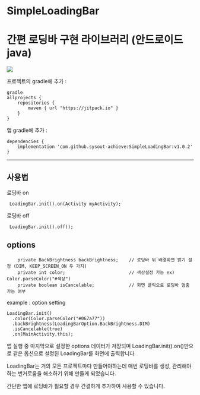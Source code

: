 # SimpleLoadingBar
# 간편 로딩바 구현 라이브러리 (안드로이드 java)

[![](https://jitpack.io/v/sysout-achieve/SimpleLoadingBar.svg)](https://jitpack.io/#sysout-achieve/SimpleLoadingBar)


프로젝트의 gradle에 추가 :

```
gradle
allprojects {
    repositories {
        maven { url "https://jitpack.io" }
    }
}
```
앱 gradle에 추가 :

```
dependencies {  
    implementation 'com.github.sysout-achieve:SimpleLoadingBar:v1.0.2'
}
```

<hr>

## 사용법

로딩바 on
```
 LoadingBar.init().on(Activity myActivity);
```

로딩바 off
```
 LoadingBar.init().off();
```

## options
```
    private BackBrightness backBrightness;    // 로딩바 뒤 배경화면 밝기 설정 (DIM, KEEP_SCREEN_ON 두 가지)
    private int color;                        // 색상설정 가능 ex) Color.parseColor("#색상")
    private boolean isCancelable;             // 화면 클릭으로 로딩바 멈춤 가능 여부
```

example : option setting
```
LoadingBar.init()
  .color(Color.parseColor("#067a77"))
  .backBrightness(LoadingBarOption.BackBrightness.DIM)
  .isCancelable(true)
  .on(MainActivity.this);
``` 


앱 실행 중 마지막으로 설정한 options 데이터가 저장되며 LoadingBar.init().on()만으로 같은 옵션으로 설정된 LoadingBar를 화면에 출력합니다.

LoadingBar는 거의 모든 프로젝트마다 만들어야하는데 매번 로딩바를 생성, 관리해야하는 번거로움을 해소하기 위해 만들게 되었습니다.

간단한 앱에 로딩바가 필요할 경우 간결하게 추가하여 사용할 수 있습니다.
